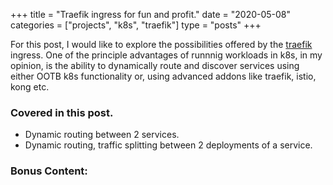 +++
title = "Traefik ingress for fun and profit."
date = "2020-05-08"
categories = ["projects", "k8s", "traefik"]
type = "posts"
+++

For this post, I would like to explore the possibilities offered by the [traefik](https://docs.traefik.io/) ingress. One of the principle advantages of runnnig workloads in k8s, in my opinion, is the ability to dynamically route and discover services using either OOTB k8s functionality or, using advanced addons like traefik, istio, kong etc.

### Covered in this post.

- Dynamic routing between 2 services.
- Dynamic routing, traffic splitting between 2 deployments of a service.

### Bonus Content:
